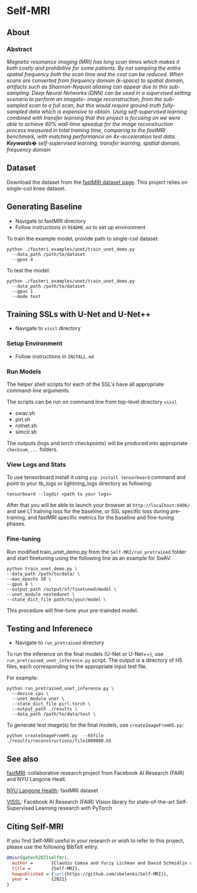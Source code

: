 # Self-MRI

## About  

### Abstract  

*Magnetic resonance imaging (MRI) has long scan times
which makes it both costly and prohibitive for some patients.
By not sampling the entire spatial frequency both the
scan time and the cost can be reduced. When scans are converted
from frequency domain (k-space) to spatial domain,
artifacts such as Shannon-Nyquist aliasing can appear due
to this sub-sampling. Deep Neural Networks (DNN) can be
used in a supervised setting scenario to perform an imageto-
image reconstruction, from the sub-sampled scan to a
full scan, but this would require ground-truth fully-sampled
data which is expensive to obtain. Using self-supervised
learning combined with transfer learning that this project
is focusing on we were able to achieve 60% wall-time
speedup for the image reconstruction process measured in
total training time, comparing to the fastMRI benchmark,
with matching performance on 4x-acceleration test data.  
**Keywords�** self-supervised learning, transfer learning, spatial
domain, frequency domain*

## Dataset

Download the dataset from the [fastMRI dataset page](https://fastmri.med.nyu.edu/).  This project relies on single-coil knee dataset.

## Generating Baseline

* Navigate to fastMRI directory
* Follow instructions in `README.md` to set up environment

To train the example model, provide path to single-coil dataset:

```
python ./fastmri_examples/unet/train_unet_demo.py
  --data_path /path/to/dataset
  --gpus 4
```

To test the model:

```
python ./fastmri_examples/unet/train_unet_demo.py
  --data_path /path/to/dataset
  --gpus 1
  --mode test
```

## Training SSLs with U-Net and U-Net++

* Navigate to `vissl` directory

### Setup Environment

* Follow instructions in `INSTALL.md`

### Run Models

The helper shell scripts for each of the SSL's have all appropriate command-line arguments.

The scripts can be run on command line from top-level directory `vissl`

* swav.sh
* pirl.sh
* rotnet.sh
* simclr.sh

The outputs (logs and torch checkpoints) will be produced into appropriate `checksum_...` folders.

### View Logs and Stats

To use tensorboard install it using `pip install tensorboard` command and point to your tb_logs or lightning_logs directory as following:  

```
tensorboard --logdir <path to your logs>
```

After that you will be able to launch your browser at `http://localhost:6006/` and see L1 training loss for the baseline, or SSL specific loss during pre-training, and fastMRI specific metrics for the baseline and fine-tuning phases.

### Fine-tuning

Run modified train_unet_demo.py from the `Self-MRI/run_pretrained` folder and start finetuning using the following line as an example for SwAV:

```
python train_unet_demo.py \
--data_path /path/to/data/ \
--max_epochs 10 \
--gpus 4 \
--output_path /output/of/finetuned/model \
--unet_module nestedunet \
--state_dict_file path/to/your/model \
```
This procedure will fine-tune your pre-trainded model.


## Testing and Inferenece 

* Navigate to `run_pretrained` directory

To run the inference on the final models (U-Net or U-Net++), use `run_pretrained_unet_inference.py` script.  The output is a directory of H5 files, each corresponding to the appropriate input test file.

For example:

```
python run_pretrained_unet_inference.py \
  --device cpu \
  --unet_module unet \
  --state_dict_file pirl.torch \
  --output_path ./results \
  --data_path /path/to/data/test \
```

To generate test image(s) for the final models, use `createImageFromH5.py`:

```
python createImageFromH5.py  --h5file ./results/reconstructions/file1000000.h5
```

## See also

[fastMRI](https://github.com/facebookresearch/fastMRI): collaborative research project from Facebook AI Research (FAIR) and NYU Langone Healt.  
  
[NYU Langone Health](https://fastmri.med.nyu.edu/): fastMRI dataset  
  
[VISSL](https://github.com/facebookresearch/vissl): Facebook AI Research (FAIR) VIsion library for state-of-the-art Self-Supervised Learning research with PyTorch  
  
## Citing Self-MRI

If you find Self-MRI useful in your research or wish to refer to this project, please use the following BibTeX entry.

```BibTeX
@misc{gatech2021selfmri,
  author =       {Claudiu Comsa and Yuriy Lichman and David Schmidlin and Sergei Belenki},
  title =        {Self-MRI},
  howpublished = {\url{https://github.com/sbelenki/Self-MRI}},
  year =         {2021}
}
```


